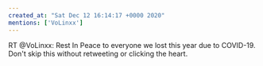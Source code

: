 ```yaml
---
created_at: "Sat Dec 12 16:14:17 +0000 2020"
mentions: ['VoLinxx']
---
```


RT @VoLinxx: Rest In Peace to everyone we lost this year due to COVID-19. Don't skip this without retweeting or clicking the heart.